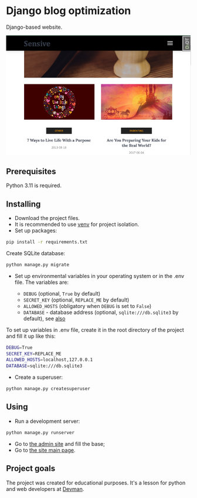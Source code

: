 # Django blog optimization

Django-based website.

![Скриншот](screenshots/site.png)

## Prerequisites

Python 3.11 is required.

## Installing

- Download the project files.
- It is recommended to use [venv](https://docs.python.org/3/library/venv.html?highlight=venv#module-venv) for project isolation.
- Set up packages:

```bash
pip install -r requirements.txt
```

Create SQLite database:

```bash
python manage.py migrate
```

- Set up environmental variables in your operating system or in the .env file. The variables are:

  - `DEBUG` (optional, `True` by default)
  - `SECRET_KEY` (optional, `REPLACE_ME` by default)
  - `ALLOWED_HOSTS` (obligatory when `DEBUG` is set to `False`)
  - `DATABASE` - database address (optional, `sqlite:///db.sqlite3` by default), see [also](https://github.com/jacobian/dj-database-url)

To set up variables in .env file, create it in the root directory of the project and fill it up like this:

```bash
DEBUG=True
SECRET_KEY=REPLACE_ME
ALLOWED_HOSTS=localhost,127.0.0.1
DATABASE=sqlite:///db.sqlite3
```

- Create a superuser:

```bash
python manage.py createsuperuser
```

## Using

- Run a development server:

```bash
python manage.py runserver
```

- Go to [the admin site](http://127.0.0.1:8000/admin/) and fill the base;
- Go to [the site main page](http://127.0.0.1:8000/).

## Project goals

The project was created for educational purposes.
It's a lesson for python and web developers at [Devman](https://dvmn.org).
